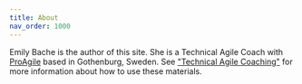 ```yaml
---
title: About
nav_order: 1000
---
```


Emily Bache is the author of this site. She is a Technical Agile Coach with [ProAgile](https://proagile.se) based in Gothenburg, Sweden. See ["Technical Agile Coaching"](https://leanpub.com/techagilecoach) for more information about how to use these materials. 

